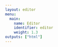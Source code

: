 ```yaml
---
layout: editor
menu:
  main:
    name: Editor
    identifier: editor
    weight: 1.3
outputs: ["html"]
---
```

